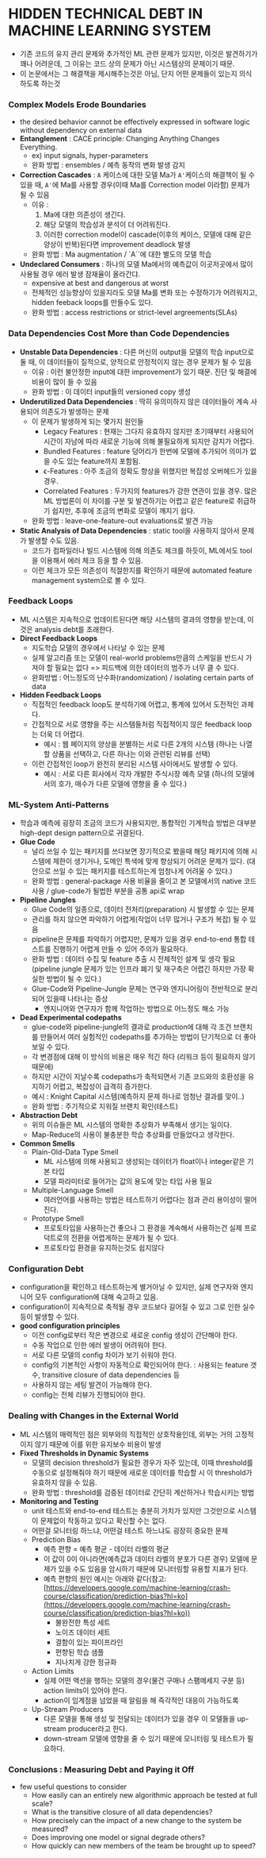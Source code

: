 # HIDDEN TECHNICAL DEBT IN MACHINE LEARNING SYSTEM

- 기존 코드의 유지 관리 문제와 추가적인 ML 관련 문제가 있지만, 이것은 발견하기가 꽤나 어려운데, 그 이유는 코드 상의 문제가 아닌 시스템상의 문제이기 때문.
- 이 논문에서는 그 해결책을 제시해주는것은 아님, 단지 어떤 문제들이 있는지 의식하도록 하는것



### Complex Models Erode Boundaries

- the desired behavior cannot be effectively expressed in software logic without dependency on external data
- **Entanglement** : CACE principle: Changing Anything Changes Everything.
    - ex) input signals, hyper-parameters
    - 완화 방법 : ensembles / 예측 동작의 변화 발생 감지
- **Correction Cascades** : `A` 케이스에 대한 모델 Ma가 `A'`케이스의 해결책이 될 수 있을 때, `A'`에 Ma를 사용할 경우(이때 Ma를 Correction model 이라함) 문제가 될 수 있음
    - 이유 :
        1. Ma에 대한 의존성이 생긴다.	
        2. 해당 모델의 학습성과 분석이 더 어려워진다.	
        3. 이러한 correction model이 cascade(이후의 케이스, 모델에 대해 같은 양상이 반복)된다면 improvement deadlock 발생
    - 완화 방법 : Ma augmentation / `A``에 대한 별도의 모델 학습
- **Undeclared Consumers** : 하나의 모델 Ma에서의 예측값이 이곳저곳에서 많이 사용될 경우 에러 발생 잠재율이 올라간댜.
    - expensive at best and dangerous at worst
    - 전체적인 성능향상이 있을지라도 모델 Ma를 변화 또는 수정하기가 어려워지고, hidden feeback loops를 만들수도 있다.
    - 완화 방법 : access restrictions or strict-level argreements(SLAs)



### Data Dependencies Cost More than Code Dependencies

- **Unstable Data Dependencies** : 다른 머신의 output을 모델의 학습 input으로 둘 때, 이 데이터들이 질적으로, 양적으로 안정적이지 않는 경우 문제가 될 수 있음
    - 이유 : 이런 불안정한 input에 대한 improvement가 있기 때문. 진단 및 해결에 비용이 많이 들 수 있음
    - 완화 방법 : 이 데이터 input들의 versioned copy 생성
- **Underutilized Data Dependencies** : 딱히 유의미하지 않은 데이터들이 계속 사용되어 의존도가 발생하는 문제
    - 이 문제가 발생하게 되는 몇가지 원인들
        - Legacy Features : 현재는 그다지 유효하지 않지만 초기때부터 사용되어 시간이 자남에 따라 새로운 기능에 의해 불필요하게 되지만 감지가 어렵다.
        - Bundled Features : feature 덩어리가 한번에 모델에 추가되어 의미가 없을 수도 있는 feature까지 포함됨.
        - ϵ-Features : 아주 조금의 정확도 향상을 위했지만 복잡성 오버헤드가 있을 경우.
        - Correlated Features : 두가지의 features가 강한 연관이 있을 경우. 많은 ML 방법론이 이 차이를 구분 및 발견하기는 어렵고 같은 feature로 취급하기 쉽지만, 추후에 조금의 변화로 모델이 깨지기 쉽다.
    - 완화 방법 : leave-one-feature-out evaluations로 발견 가능
- **Static Analysis of Data Dependencies** : static tool을 사용하지 않아서 문제가 발생할 수도 있음.
    - 코드가 컴파일러나 빌드 시스템에 의해 의존도 체크를 하듯이, ML에서도 tool을 이용해서 에러 체크 등을 할 수 있음.
    - 이런 체크가 모든 의존성이 적절한지를 확인하기 때문에 automated feature management system으로 볼 수 있다.



### Feedback Loops

- ML 시스템은 지속적으로 업데이트된다면 해당 시스템의 결과의 영향을 받는데, 이것은 analysis debt를 초래한다.
- **Direct Feedback Loops**
    - 지도학습 모델의 경우에서 나타날 수 있는 문제
    - 실제 알고리즘 또는 모델이 real-world problems만큼의 스케일을 반드시 가져야 할 필요는 없다 => 피드백에 의한 데이터의 범주가 너무 클 수 있다.
    - 완화방법 : 어느정도의 난수화(randomization) / isolating certain parts of data
- **Hidden Feedback Loops**
    - 직접적인 feedback loop도 분석하기에 어렵고, 통계에 있어서 도전적인 과제다.
    - 간접적으로 서로 영향을 주는 시스템들처럼 직접적이지 않은 feedback loop는 더욱 더 어렵다.
        - 예시 : 웹 페이지의 양상을 분별하는 서로 다른 2개의 시스템 (하나는 나열할 상품을 선택하고, 다른 하나는 이와 관련된 리뷰를 선택)
    - 이런 간접적인 loop가 완전히 분리된 시스템 사이에서도 발생할 수 있다.
        - 예시 : 서로 다른 회사에서 각자 개발한 주식시장 예측 모델 (하나의 모델에서의 호가, 매수가 다른 모델에 영향을 줄 수 있다.)



### ML-System Anti-Patterns

- 학습과 예측에 굉장히 조금의 코드가 사용되지만, 통합적인 기계학습 방법은 대부분 high-dept design pattern으로 귀결된다.
- **Glue Code**
    - 널리 쓰일 수 있는 패키지를 쓰다보면 장기적으로 봤을때 해당 패키지에 의해 시스템에 제한이 생기거나, 도메인 특색에 맞게 향상되기 어려운 문제가 있다. (대안으로 쓰일 수 있는 패키지를 테스트하는게 엄청나게 어려울 수 있다.)
    - 완화 방법 : general-package 사용 비율을 줄이고 본 모델에서의 native 코드 사용 / glue-code가 될법한 부분을 공통 api로 wrap
- **Pipeline Jungles**
    - Glue Code의 일종으로, 데이터 전처리(preparation) 시 발생할 수 있는 문제
    - 관리를 하지 않으면 파악하기 어렵게(작업이 너무 많거나 구조가 복잡) 될 수 있음
    - pipeline은 문제를 파악하기 어렵지만, 문제가 있을 경우 end-to-end 통합 테스트를 진행하기 어렵게 만들 수 있어 주의가 필요하다.
    - 완화 방법 : 데이터 수집 및 feature 추출 시 전체적인 설계 및 생각 필요 (pipeline jungle 문제가 있는 인프라 폐기 및 재구축은 어렵긴 하지만 가장 확실한 방법이 될 수 있다.)
    - Glue-Code와 Pipeline-Jungle 문제는 연구와 엔지니어링이 전반적으로 분리되어 있을때 나타나는 증상
        - 엔지니어와 연구자가 함께 작업하는 방법으로 어느정도 해소 가능
- **Dead Experimental codepaths**
    - glue-code와 pipeline-jungle의 결과로 production에 대해 각 조건 브랜치를 만들어서 여러 실험적인 codepaths를 추가하는 방법이 단기적으로 더 좋아보일 수 있다.
    - 각 변경점에 대해 이 방식의 비용은 매우 적긴 하다 (리워크 등이 필요하지 않기 때문에)
    - 하지만 시간이 지날수록 codepaths가 축적되면서 기존 코드와의 호환성을 유지하기 어렵고, 복잡성이 급격히 증가한다.
    - 예시 : Knight Capital 시스템(예측하지 문제 하나로 엄청난 결과를 맞이..)
    - 완화 방법 : 주기적으로 지워질 브랜치 확인(테스트)
- **Abstraction Debt**
    - 위의 이슈들은 ML 시스템의 명확한 추상화가 부족해서 생기는 일이다.
    - Map-Reduce의 사용이 불충분한 학습 추상화를 만들었다고 생각한다.
- **Common Smells**
    - Plain-Old-Data Type Smell
        - ML 시스템에 의해 사용되고 생성되는 데이터가 float이나 integer같은 기본 타입
        - 모델 파라미터로 들어가는 값의 용도에 맞는 타입 사용 필요
    - Multiple-Language Smell
        - 여러언어를 사용하는 방법은 테스트하기 어렵다는 점과 관리 용이성이 떨어진다.
    - Prototype Smell
        - 프로토타입을 사용하는건 좋으나 그 환경을 계속해서 사용하는건 실제 프로덕트로의 전환을 어렵게하는 문제가 될 수 있다.
        - 프로토타입 환경을 유지하는것도 쉽지않다



### Configuration Debt

- configuration을 확인하고 테스트하는게 별거아닐 수 있지만, 실제 연구자와 엔지니어 모두 configuration에 대해 숙고하고 있음.
- configuration이 지속적으로 축적될 경우 코드보다 길어질 수 있고 그로 인한 실수 등이 발생할 수 있다.
- **good configuration principles**
    - 이전 config로부터 작은 변경으로 새로운 config 생성이 간단해야 한다.
    - 수동 작업으로 인한 에러 발생이 어려워야 한다.
    - 서로 다른 모델의 config 차이가 보기 쉬워야 한다.
    - config의 기본적인 사항이 자동적으로 확인되어야 한다. : 사용되는 feature 갯수, transitive closure of data dependencies 등
    - 사용하지 않는 세팅 발견이 가능해야 한다.
    - config는 전체 리뷰가 진행되어야 한다.



### Dealing with Changes in the External World

- ML 시스템의 매력적인 점은 외부와의 직접적인 상호작용인데, 외부는 거의 고정적이지 않기 때문에 이를 위한 유지보수 비용이 발생
- **Fixed Thresholds in Dynamic Systems**
    - 모델의 decision threshold가 필요한 경우가 자주 있는데, 이때 threshold를 수동으로 설정해줘야 하기 때문에 새로운 데이터를 학습할 시 이 threshold가 유효하지 않을 수 있음.
    - 완화 방법 : threshold를 검증된 데이터로 간단히 계산하거나 학습시키는 방법
- **Monitoring and Testing**
    - unit 테스트와 end-to-end 테스트는 충분히 가치가 있지만 그것만으로 시스템이 문제없이 작동하고 있다고 확신할 수는 없다.
    - 어떤걸 모니터링 하느냐, 어떤걸 테스트 하느냐도 굉장히 중요한 문제
    - Prediction Bias
        - 예측 편향 = 예측 평균 - 데이터 라벨의 평균
        - 이 값이 0이 아니라면(예측값과 데이터 라벨의 분포가 다른 경우) 모델에 문제가 있을 수도 있음을 암시하기 때문에 모니터링할 유용할 지표가 된다.
        - 예측 편향의 원인 예시는 아래와 같다(참고: [https://developers.google.com/machine-learning/crash-course/classification/prediction-bias?hl=ko](https://developers.google.com/machine-learning/crash-course/classification/prediction-bias?hl=ko))
            - 불완전한 특성 세트
            - 노이즈 데이터 세트
            - 결함이 있는 파이프라인
            - 편향된 학습 샘플
            - 지나치게 강한 정규화
    - Action Limits
        - 실제 어떤 액션을 행하는 모델의 경우(물건 구매나 스팸메세지 구분 등) action limits이 있어야 한다.
        - action이 임계점을 넘었을 때 알림을 해 즉각적인 대응이 가능하도록
    - Up-Stream Producers
        - 다른 모델을 통해 생성 및 전달되는 데이터가 있을 경우 이 모델들을 up-stream producer라고 한다.
        - down-stream 모델에 영향을 줄 수 있기 때문에 모니터링 및 테스트가 필요하다.



### Conclusions : Measuring Debt and Paying it Off

- few useful questions to consider
    - How easily can an entirely new algorithmic approach be tested at full scale?
    - What is the transitive closure of all data dependencies?
    - How precisely can the impact of a new change to the system be measured?
    - Does improving one model or signal degrade others?
    - How quickly can new members of the team be brought up to speed?